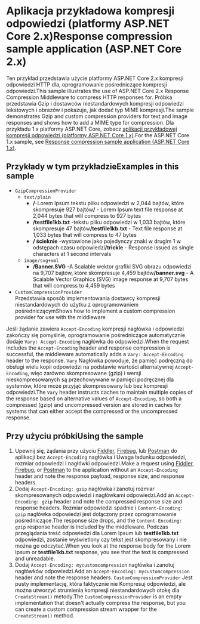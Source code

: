 # <a name="response-compression-sample-application-aspnet-core-2x"></a><span data-ttu-id="05ffc-101">Aplikacja przykładowa kompresji odpowiedzi (platformy ASP.NET Core 2.x)</span><span class="sxs-lookup"><span data-stu-id="05ffc-101">Response compression sample application (ASP.NET Core 2.x)</span></span>

<span data-ttu-id="05ffc-102">Ten przykład przedstawia użycie platformy ASP.NET Core 2.x kompresji odpowiedzi HTTP dla, oprogramowanie pośredniczące kompresji odpowiedzi.</span><span class="sxs-lookup"><span data-stu-id="05ffc-102">This sample illustrates the use of ASP.NET Core 2.x Response Compression Middleware to compress HTTP responses for.</span></span> <span data-ttu-id="05ffc-103">Próbka przedstawia Gzip i dostawców niestandardowych kompresji odpowiedzi tekstowych i obrazów i pokazuje, jak dodać typ MIME kompresji.</span><span class="sxs-lookup"><span data-stu-id="05ffc-103">The sample demonstrates Gzip and custom compression providers for text and image responses and shows how to add a MIME type for compression.</span></span> <span data-ttu-id="05ffc-104">Dla przykładu 1.x platformy ASP.NET Core, zobacz [aplikacji przykładowej kompresji odpowiedzi (platformy ASP.NET Core 1.x)](https://github.com/aspnet/Docs/tree/master/aspnetcore/performance/response-compression/samples/1.x).</span><span class="sxs-lookup"><span data-stu-id="05ffc-104">For the ASP.NET Core 1.x sample, see [Response compression sample application (ASP.NET Core 1.x)](https://github.com/aspnet/Docs/tree/master/aspnetcore/performance/response-compression/samples/1.x).</span></span>

## <a name="examples-in-this-sample"></a><span data-ttu-id="05ffc-105">Przykłady w tym przykładzie</span><span class="sxs-lookup"><span data-stu-id="05ffc-105">Examples in this sample</span></span>
* `GzipCompressionProvider`
  * `text/plain`
    * <span data-ttu-id="05ffc-106">**/**-Lorem Ipsum tekstu pliku odpowiedzi w 2,044 bajtów, które skompresuje 927 bajtów</span><span class="sxs-lookup"><span data-stu-id="05ffc-106">**/** - Lorem Ipsum text file response at 2,044 bytes that will compress to 927 bytes</span></span>
    * <span data-ttu-id="05ffc-107">**/testfile1kb.txt** -tekstu pliku odpowiedzi w 1,033 bajtów, które skompresuje 47 bajtów</span><span class="sxs-lookup"><span data-stu-id="05ffc-107">**/testfile1kb.txt** - Text file response at 1,033 bytes that will compress to 47 bytes</span></span>
    * <span data-ttu-id="05ffc-108">**/ ścieknie** -wystawione jako pojedynczy znaki w drugim 1 w odstępach czasu odpowiedzi</span><span class="sxs-lookup"><span data-stu-id="05ffc-108">**/trickle** - Response issued as single characters at 1 second intervals</span></span> 
  * `image/svg+xml`
    * <span data-ttu-id="05ffc-109">**/Banner.SVG** -A Scalable wektor grafiki SVG obrazu odpowiedzi na 9,707 bajtów, które skompresuje 4,459 bajtów</span><span class="sxs-lookup"><span data-stu-id="05ffc-109">**/banner.svg** - A Scalable Vector Graphics (SVG) image response at 9,707 bytes that will compress to 4,459 bytes</span></span>
* `CustomCompressionProvider`<br><span data-ttu-id="05ffc-110">Przedstawia sposób implementowania dostawcy kompresji niestandardowych do użytku z oprogramowaniem pośredniczącym</span><span class="sxs-lookup"><span data-stu-id="05ffc-110">Shows how to implement a custom compression provider for use with the middleware</span></span>

<span data-ttu-id="05ffc-111">Jeśli żądanie zawiera `Accept-Encoding` kompresji nagłówka i odpowiedzi zakończy się pomyślnie, oprogramowanie pośredniczące automatycznie dodaje `Vary: Accept-Encoding` nagłówka do odpowiedzi.</span><span class="sxs-lookup"><span data-stu-id="05ffc-111">When the request includes the `Accept-Encoding` header and response compression is successful, the middleware automatically adds a `Vary: Accept-Encoding` header to the response.</span></span> <span data-ttu-id="05ffc-112">`Vary` Nagłówka powoduje, że pamięć podręczną do obsługi wielu kopii odpowiedzi na podstawie wartości alternatywnej `Accept-Encoding`, więc zarówno skompresowane (gzip) i wersji nieskompresowanych są przechowywane w pamięci podręcznej dla systemów, które może przyjąć skompresowany lub bez kompresji odpowiedzi.</span><span class="sxs-lookup"><span data-stu-id="05ffc-112">The `Vary` header instructs caches to maintain multiple copies of the response based on alternative values of `Accept-Encoding`, so both a compressed (gzip) and uncompressed version are stored in caches for systems that can either accept the compressed or the uncompressed response.</span></span>

## <a name="using-the-sample"></a><span data-ttu-id="05ffc-113">Przy użyciu próbki</span><span class="sxs-lookup"><span data-stu-id="05ffc-113">Using the sample</span></span>
1. <span data-ttu-id="05ffc-114">Upewnij się, żądania przy użyciu [Fiddler](http://www.telerik.com/fiddler), [Firebug](http://getfirebug.com/), lub [Postman](https://www.getpostman.com/) do aplikacji bez `Accept-Encoding` nagłówka i Uwaga ładunku odpowiedzi, rozmiar odpowiedzi i nagłówki odpowiedzi.</span><span class="sxs-lookup"><span data-stu-id="05ffc-114">Make a request using [Fiddler](http://www.telerik.com/fiddler), [Firebug](http://getfirebug.com/), or [Postman](https://www.getpostman.com/) to the application without an `Accept-Encoding` header and note the response payload, response size, and response headers.</span></span>
2. <span data-ttu-id="05ffc-115">Dodaj `Accept-Encoding: gzip` nagłówka i zanotuj rozmiar skompresowanych odpowiedzi i nagłówkami odpowiedzi.</span><span class="sxs-lookup"><span data-stu-id="05ffc-115">Add an `Accept-Encoding: gzip` header and note the compressed response size and response headers.</span></span> <span data-ttu-id="05ffc-116">Rozmiar odpowiedzi spadnie i `Content-Encoding: gzip` nagłówka odpowiedzi jest dołączony przez oprogramowanie pośredniczące.</span><span class="sxs-lookup"><span data-stu-id="05ffc-116">The response size drops, and the `Content-Encoding: gzip` response header is included by the middleware.</span></span> <span data-ttu-id="05ffc-117">Podczas przeglądania treść odpowiedzi dla Lorem Ipsum lub **testfile1kb.txt** odpowiedzi, zostanie wyświetlony czy tekst jest skompresowany i nie można go odczytać.</span><span class="sxs-lookup"><span data-stu-id="05ffc-117">When you look at the response body for the Lorem Ipsum or **testfile1kb.txt** response, you see that the text is compressed and unreadable.</span></span>
3. <span data-ttu-id="05ffc-118">Dodaj `Accept-Encoding: mycustomcompression` nagłówka i zanotuj nagłówków odpowiedzi.</span><span class="sxs-lookup"><span data-stu-id="05ffc-118">Add an `Accept-Encoding: mycustomcompression` header and note the response headers.</span></span> <span data-ttu-id="05ffc-119">`CustomCompressionProvider` Jest pusty implementację, która faktycznie nie Kompresuj odpowiedzi, ale można utworzyć strumienia kompresji niestandardowych otokę dla `CreateStream()` metody.</span><span class="sxs-lookup"><span data-stu-id="05ffc-119">The `CustomCompressionProvider` is an empty implementation that doesn't actually compress the response, but you can create a custom compression stream wrapper for the `CreateStream()` method.</span></span>
